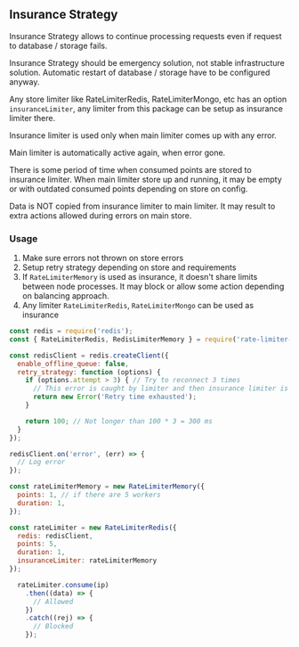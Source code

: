 ## Insurance Strategy

Insurance Strategy allows to continue processing requests even if request to database / storage fails.

Insurance Strategy should be emergency solution, not stable infrastructure solution.
Automatic restart of database / storage have to be configured anyway.

Any store limiter like RateLimiterRedis, RateLimiterMongo, etc has an option `insuranceLimiter`, 
any limiter from this package can be setup as insurance limiter there.

Insurance limiter is used only when main limiter comes up with any error.

Main limiter is automatically active again, when error gone.

There is some period of time when consumed points are stored to insurance limiter. 
When main limiter store up and running, it may be empty or with outdated consumed points depending on store on config.

Data is NOT copied from insurance limiter to main limiter. It may result to extra actions allowed during errors on main store. 

### Usage

1. Make sure errors not thrown on store errors
2. Setup retry strategy depending on store and requirements
3. If `RateLimiterMemory` is used as insurance, it doesn't share limits between node processes.
It may block or allow some action depending on balancing approach. 
4. Any limiter `RateLimiterRedis`, `RateLimiterMongo` can be used as insurance

```javascript
const redis = require('redis');
const { RateLimiterRedis, RedisLimiterMemory } = require('rate-limiter-flexible');

const redisClient = redis.createClient({
  enable_offline_queue: false,
  retry_strategy: function (options) {
    if (options.attempt > 3) { // Try to reconnect 3 times
      // This error is caught by limiter and then insurance limiter is used in this case
      return new Error('Retry time exhausted');
    }

    return 100; // Not longer than 100 * 3 = 300 ms
  }
});

redisClient.on('error', (err) => {
  // Log error
});

const rateLimiterMemory = new RateLimiterMemory({
  points: 1, // if there are 5 workers
  duration: 1,
});

const rateLimiter = new RateLimiterRedis({
  redis: redisClient,
  points: 5,
  duration: 1,
  insuranceLimiter: rateLimiterMemory
});

  rateLimiter.consume(ip)
    .then((data) => {
      // Allowed
    })
    .catch((rej) => {
      // Blocked
    });

```


